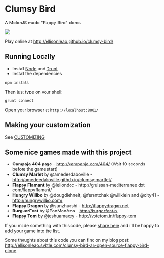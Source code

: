 Clumsy Bird
===========

A MelonJS made "Flappy Bird" clone.

![](http://i.imgur.com/Slbvt65.png)

Play online at http://ellisonleao.github.io/clumsy-bird/

## Running Locally

- Install [Node](http://nodejs.org/download/) and [Grunt](http://gruntjs.com/)
- Install the dependencies

```
npm install
```

Then just type on your shell:

```
grunt connect
```

Open your browser at `http://localhost:8001/`

## Making your customization

See [CUSTOMIZING](https://github.com/ellisonleao/clumsy-bird/blob/gh-pages/CUSTOMIZING.md)

## Some nice games made with this project

- **Campaja 404 page** - http://campanja.com/404/ (Wait 10 seconds before the game start)
- **Clumsy Marlet** by @amedeedaboville - http://amedeedaboville.github.io/clumsy-martlet/
- **Flappy Flamant** by @leliondoc - http://gruissan-mediterranee dot com/flappyflamant/
- **Hungry Willbo** by @dougdiehnelt, @ferentchak @willklein and @city41 - http://hungrywillbo.com/
- **Flappy Dragon** by @sunzhuoshi - http://flappydragon.net
- **BurguerFest** by @PanManAms - http://burgerfest.nl
- **Flappy Tom**  by @jeshuamaxey - http://votetom.in/flappy-tom

If you made something with this code, please [share here](https://github.com/ellisonleao/clumsy-bird/issues/39) and i'll be happy to add your game into the list.

Some thoughts about this code you can find on my blog post: http://ellisonleao.svbtle.com/clumsy-bird-an-open-source-flappy-bird-clone
